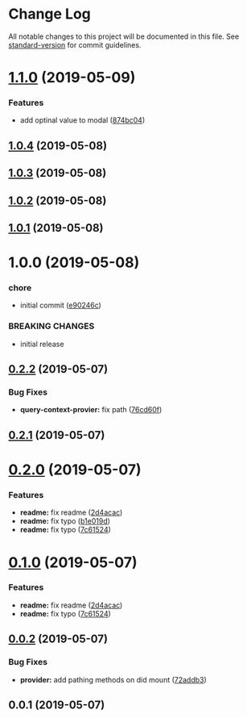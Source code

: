 # Change Log

All notable changes to this project will be documented in this file. See [standard-version](https://github.com/conventional-changelog/standard-version) for commit guidelines.

# [1.1.0](https://github.com/breadhead/use-modal/compare/v1.0.4...v1.1.0) (2019-05-09)


### Features

* add optinal value to modal ([874bc04](https://github.com/breadhead/use-modal/commit/874bc04))



## [1.0.4](https://github.com/breadhead/use-modal/compare/v1.0.3...v1.0.4) (2019-05-08)



## [1.0.3](https://github.com/breadhead/use-modal/compare/v1.0.2...v1.0.3) (2019-05-08)



## [1.0.2](https://github.com/breadhead/use-modal/compare/v1.0.1...v1.0.2) (2019-05-08)



## [1.0.1](https://github.com/breadhead/use-modal/compare/v1.0.0...v1.0.1) (2019-05-08)



# 1.0.0 (2019-05-08)


### chore

* initial commit ([e90246c](https://github.com/breadhead/use-modal/commit/e90246c))


### BREAKING CHANGES

* initial release



## [0.2.2](https://github.com/breadhead/use-query/compare/v0.2.1...v0.2.2) (2019-05-07)


### Bug Fixes

* **query-context-provier:** fix path ([76cd60f](https://github.com/breadhead/use-query/commit/76cd60f))



## [0.2.1](https://github.com/breadhead/use-query/compare/v0.2.0...v0.2.1) (2019-05-07)



# [0.2.0](https://github.com/breadhead/use-query/compare/v0.0.2...v0.2.0) (2019-05-07)


### Features

* **readme:** fix readme ([2d4acac](https://github.com/breadhead/use-query/commit/2d4acac))
* **readme:** fix typo ([b1e019d](https://github.com/breadhead/use-query/commit/b1e019d))
* **readme:** fix typo ([7c61524](https://github.com/breadhead/use-query/commit/7c61524))



# [0.1.0](https://github.com/breadhead/use-query/compare/v0.0.2...v0.1.0) (2019-05-07)


### Features

* **readme:** fix readme ([2d4acac](https://github.com/breadhead/use-query/commit/2d4acac))
* **readme:** fix typo ([7c61524](https://github.com/breadhead/use-query/commit/7c61524))



## [0.0.2](https://github.com/breadhead/use-query/compare/v0.0.1...v0.0.2) (2019-05-07)


### Bug Fixes

* **provider:** add pathing methods on did mount ([72addb3](https://github.com/breadhead/use-query/commit/72addb3))



## 0.0.1 (2019-05-07)
